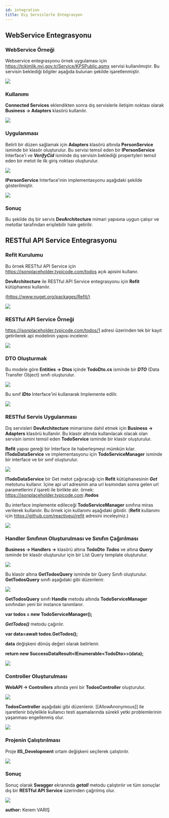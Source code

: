 ```yaml
---
id: integration
title: Dış Servislerle Entegrasyon
---
```



## WebService Entegrasyonu
### WebService Örneği
Webservice entegrasyonu örnek uygulaması için https://tckimlik.nvi.gov.tr/Service/KPSPublic.asmx servisi kullanılmıştır. Bu servisin beklediği bilgiler aşağıda bulunan şekilde işaretlenmiştir. 

![](./../../../../media/image57.png)

### Kullanımı
**Connected Services** eklendikten sonra dış servislerle iletişim noktası olarak **Business -> Adapters** klasörü kullanılır. 

![](./../../../../media/image58.png)

### Uygulanması
Belirli bir düzen sağlamak için **Adapters** klasörü altında **PersonService** isminde bir klasör oluşturulur. Bu servisi temsil eden bir **IPersonService** Interface'i ve ***VerifyCid*** isminde dış servisin beklediği propertyleri temsil eden bir metot ile ilk giriş noktası oluşturulur. 

![](./../../../../media/image59.png)

**IPersonService** Interface'inin implementasyonu aşağıdaki şekilde gösterilmiştir.

![](./../../../../media/image60.png)
### Sonuç
Bu şekilde dış bir servis **DevArchitecture** mimari yapısına uygun çalışır ve metotlar tarafından erişilebilir hale getirilir.

## RESTful API Service Entegrasyonu
### Refit Kurulumu
Bu örnek RESTful API Service için https://jsonplaceholder.typicode.com/todos açık apisini kullanır.

**DevArchitecture** ile RESTful API Service entegrasyonu için **Refit** kütüphanesi kullanılır.

[(https://www.nuget.org/packages/Refit/)](https://www.nuget.org/packages/Refit/)

![](./../../../../media/image61.png)

### RESTful API Service Örneği
https://jsonplaceholder.typicode.com/todos/1 adresi üzerinden tek bir kayıt getirilerek api modelinin yapısı incelenir.

![](./../../../../media/image64.png)

### DTO Oluşturmak
Bu modele göre **Entities -> Dtos** içinde **TodoDto.cs** isminde bir ***DTO*** (Data Transfer Object) sınıfı oluşturulur.

![](./../../../../media/image65.png)

Bu sınıf ***IDto*** Interface'ini kullanarak Implemente edilir.

![](./../../../../media/image66.png)

### RESTful Servis Uygulanması
Dış servisleri **DevArchitecture** mimarisine dahil etmek için **Business -> Adapters** klasörü kullanılır. 
Bu klasör altında kullanılacak olacak olan servisin ismini temsil eden **TodoService** isminde bir klasör oluşturulur.

**Refit** yapısı gereği bir Interface ile haberleşmeyi mümkün kılar. **ITodoDataService** ve implementasyonu için **TodoServiceManager** isminde bir interface ve bir sınıf oluşturulur.

![](./../../../../media/image67.png)

**ITodoDataService** bir Get metot çağıracağı için **Refit** kütüphanesinin ***Get*** metotunu kullanır. İçine api url adresinin ana url kısmından sonra gelen url parametlerini **/** işareti ile birlikte alır. örnek: https://jsonplaceholder.typicode.com **/todos** 

Bu interface implemente edileceği **TodoServiceManager** sınıfına miras verilerek kullanılır. Bu örnek için kullanımı aşağıdaki gibidir. (**Refit** kullanımı için https://github.com/reactiveui/refit adresini inceleyiniz.) 

![](./../../../../media/image69.png)

### Handler Sınıfının Oluşturulması ve Sınıfın Çağırılması
**Business -> Handlers ->** klasörü altına **TodoDto** ***Todos*** ve altına ***Query*** isminde bir klasör oluşturulur için bir List Query template oluşturulur. 

![](./../../../../media/image72.png)

Bu klasör altına **GetTodosQuery** isminde bir Query Sınıfı oluşturulur.
**GetTodosQuery** sınıfı aşağıdaki gibi düzenlenir.

![](./../../../../media/image73.png)

**GetTodosQuery** sınıfı **Handle** metodu altında **TodoServiceManager** sınıfından yeni bir instance tanımlanır.

**var todos = new TodoServiceManager();** 

***GetTodos()*** metodu çağırılır.

**var data=await todos.GetTodos();**

**data** değişkeni dönüş değeri olarak belirlenir.

**return new SuccessDataResult<IEnumerable<TodoDto\>\>(data);**

![](./../../../../media/image74.png)

### Controller Oluşturulması

**WebAPI -> Controllers** altında yeni bir **TodosController** oluşturulur. 

![](./../../../../media/image75.png)

**TodosController** aşağıdaki gibi düzenlenir. [[AllowAnonymous]] ile işaretlenir böylelikle kullanıcı testi aşamalarında sürekli yetki problemlerinin yaşanması engellenmiş olur.

![](./../../../../media/image76.png)

### Projenin Çalıştırılması
Proje **IIS_Development** ortam değişkeni seçilerek çalıştırılır.

![](./../../../../media/image77.png)

### Sonuç

Sonuç olarak **Swagger** ekranında ***getall*** metodu çalıştırılır ve tüm sonuçlar dış bir **RESTful API Service** üzerinden çağrılmış olur. 

![](./../../../../media/image78.png)

**author:** Kerem VARIŞ
